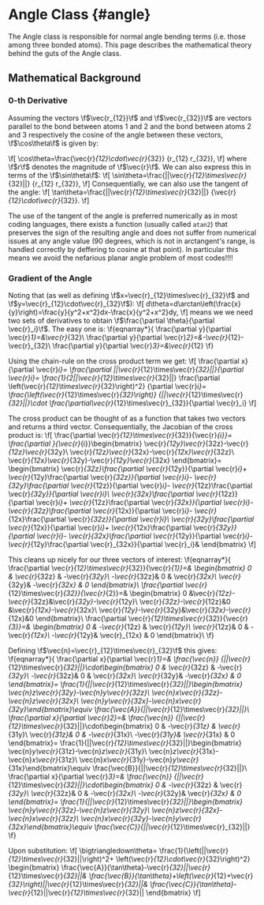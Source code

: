 Angle Class                                                             {#angle}
===========

The Angle class is responsible for normal angle bending terms (i.e. those among
three bonded atoms).  This page describes the mathematical theory behind the
guts of the Angle class.

Mathematical Background
-----------------------

### 0-th Derivative

Assuming the vectors \f$\vec{r_{12}}\f$ and
\f$\vec{r_{32}}\f$ are
vectors parallel to the bond between atoms 1 and 2 and the bond between atoms
2 and 3 respectively the cosine of the angle between these vectors, 
\f$\cos\theta\f$ is given by:

\f[
\cos\theta=\frac{\vec{r}_{12}\cdot\vec{r}_{32}}
                {r_{12} r_{32}},
\f]
where \f$r\f$ denotes the magnitude of \f$\vec{r}\f$.  We can also express this
in terms of the \f$\sin\theta\f$:
\f[
\sin\theta=\frac{||\vec{r}_{12}\times\vec{r}_{32}||}
                {r_{12} r_{32}},
\f]
Consequentially, we can also use the tangent of the angle:
\f[
\tan\theta=\frac{||\vec{r}_{12}\times\vec{r}_{32}||}
                {\vec{r}_{12}\cdot\vec{r}_{32}}.
\f]

The use of the tangent of the angle is preferred numerically as in most coding
languages, there exists a function (usually called `atan2`) that preserves the
sign of the resulting angle and does not suffer from numerical issues at any
angle value (90 degrees, which is not in arctangent's range, is handled
correctly by deffering to cosine at that point).  In particular this means we
avoid the nefarious planar angle problem of most codes!!!!

### Gradient of the Angle

Noting that (as well as defining \f$x=\vec{r}_{12}\times\vec{r}_{32}\f$ and
\f$y=\vec{r}_{12}\cdot\vec{r}_{32}\f$):
\f[
d\theta=d\arctan\left(\frac{x}{y}\right)=\frac{y}{y^2+x^2}dx-\frac{x}{y^2+x^2}dy,
\f]
means we we need two sets of derivatives to obtain
\f$\frac{\partial \theta}{\partial \vec{r}_i}\f$.  The easy one is:
\f{eqnarray*}{
\frac{\partial y}{\partial \vec{r}_1}=&\vec{r}_{32}\\
\frac{\partial y}{\partial \vec{r}_2}=&-\vec{r}_{12}-\vec{r}_{32}\\
\frac{\partial y}{\partial \vec{r}_3}=&\vec{r}_{12}
\f}

Using the chain-rule on the cross product term we get:
\f[
\frac{\partial x}{\partial \vec{r}_i}=
\frac{\partial ||\vec{r}_{12}\times\vec{r}_{32}||}{\partial \vec{r}_i}=
\frac{1}{2||\vec{r}_{12}\times\vec{r}_{32}||}
\frac{\partial \left(\vec{r}_{12}\times\vec{r}_{32}\right)^2}
{\partial \vec{r}_i}=
\frac{\left(\vec{r}_{12}\times\vec{r}_{32}\right)}
     {||\vec{r}_{12}\times\vec{r}_{32}||}\cdot
\frac{\partial\vec{r}_{12}\times\vec{r}_{32}}{\partial \vec{r}_i}
\f]

The cross product can be thought of as a function that takes two vectors and
returns a third vector.  Consequentially, the Jacobian of the cross product is:
\f[
\frac{\partial \vec{r}_{12}\times\vec{r}_{32}}{\vec{r}_{i}}=
\frac{\partial }{\vec{r}_{i}}\begin{bmatrix}
\vec{r}_{12y}\vec{r}_{32z}-\vec{r}_{12z}\vec{r}_{32y}\\
\vec{r}_{12z}\vec{r}_{32x}-\vec{r}_{12x}\vec{r}_{32z}\\
\vec{r}_{12x}\vec{r}_{32y}-\vec{r}_{12y}\vec{r}_{32x}
\end{bmatrix}=
\begin{bmatrix}
\vec{r}_{32z}\frac{\partial \vec{r}_{12y}}{\partial \vec{r}_i}+
\vec{r}_{12y}\frac{\partial \vec{r}_{32z}}{\partial \vec{r}_i}-
\vec{r}_{32y}\frac{\partial \vec{r}_{12z}}{\partial \vec{r}_i}-
\vec{r}_{12z}\frac{\partial \vec{r}_{32y}}{\partial \vec{r}_i}\\
\vec{r}_{32x}\frac{\partial \vec{r}_{12z}}{\partial \vec{r}_i}+
\vec{r}_{12z}\frac{\partial \vec{r}_{32x}}{\partial \vec{r}_i}-
\vec{r}_{32z}\frac{\partial \vec{r}_{12x}}{\partial \vec{r}_i}-
\vec{r}_{12x}\frac{\partial \vec{r}_{32z}}{\partial \vec{r}_i}\\
\vec{r}_{32y}\frac{\partial \vec{r}_{12x}}{\partial \vec{r}_i}+
\vec{r}_{12x}\frac{\partial \vec{r}_{32y}}{\partial \vec{r}_i}-
\vec{r}_{32x}\frac{\partial \vec{r}_{12y}}{\partial \vec{r}_i}-
\vec{r}_{12y}\frac{\partial \vec{r}_{32x}}{\partial \vec{r}_i}&
\end{bmatrix}
\f]

This cleans up nicely for our three vectors of interest:
\f{eqnarray*}{
\frac{\partial \vec{r}_{12}\times\vec{r}_{32}}{\vec{r}_{1}}=&
\begin{bmatrix}
0            &  \vec{r}_{32z} & -\vec{r}_{32y}\\
-\vec{r}_{32z}&  0             &  \vec{r}_{32x}\\
\vec{r}_{32y}&  -\vec{r}_{32x} & 0
\end{bmatrix}\\
\frac{\partial \vec{r}_{12}\times\vec{r}_{32}}{\vec{r}_{2}}=&
\begin{bmatrix}
0                          &\vec{r}_{12z}-\vec{r}_{32z}&\vec{r}_{32y}-\vec{r}_{12y}\\
\vec{r}_{32z}-\vec{r}_{12z}&0                          &\vec{r}_{12x}-\vec{r}_{32x}\\
\vec{r}_{12y}-\vec{r}_{32y}&\vec{r}_{32x}-\vec{r}_{12x}&0
\end{bmatrix}\\
\frac{\partial \vec{r}_{12}\times\vec{r}_{32}}{\vec{r}_{3}}=&
\begin{bmatrix}
0            &  -\vec{r}_{12z} & \vec{r}_{12y}\\
\vec{r}_{12z}&  0             &  -\vec{r}_{12x}\\
-\vec{r}_{12y}&  \vec{r}_{12x} & 0
\end{bmatrix}\\
\f}

Defining \f$\vec{n}=\vec{r}_{12}\times\vec{r}_{32}\f$ this gives:
\f{eqnarray*}{
\frac{\partial x}{\partial \vec{r}_1}=&
\frac{\vec{n}}
     {||\vec{r}_{12}\times\vec{r}_{32}||}\cdot\begin{bmatrix}
     0            &  \vec{r}_{32z} & -\vec{r}_{32y}\\
     -\vec{r}_{32z}&  0             &  \vec{r}_{32x}\\
     \vec{r}_{32y}&  -\vec{r}_{32x} & 0
     \end{bmatrix}=
\frac{1}{||\vec{r}_{12}\times\vec{r}_{32}||}\begin{bmatrix}
\vec{n}_z\vec{r}_{32y}-\vec{n}_y\vec{r}_{32z}\\
\vec{n}_x\vec{r}_{32z}-\vec{n}_z\vec{r}_{32x}\\
\vec{n}_y\vec{r}_{32x}-\vec{n}_x\vec{r}_{32y}\end{bmatrix}\equiv
\frac{\vec{A}}{||\vec{r}_{12}\times\vec{r}_{32}||}\\
\frac{\partial x}{\partial \vec{r}_2}=&
\frac{\vec{n}}
     {||\vec{r}_{12}\times\vec{r}_{32}||}\cdot\begin{bmatrix}
     0            &  -\vec{r}_{31z} & \vec{r}_{31y}\\
     \vec{r}_{31z}&  0             &  -\vec{r}_{31x}\\
     -\vec{r}_{31y}&  \vec{r}_{31x} & 0
     \end{bmatrix}=
\frac{1}{||\vec{r}_{12}\times\vec{r}_{32}||}\begin{bmatrix}
\vec{n}_y\vec{r}_{31z}-\vec{n}_z\vec{r}_{31y}\\
\vec{n}_z\vec{r}_{31x}-\vec{n}_x\vec{r}_{31z}\\
\vec{n}_x\vec{r}_{31y}-\vec{n}_y\vec{r}_{31x}\end{bmatrix}\equiv
\frac{\vec{B}}{||\vec{r}_{12}\times\vec{r}_{32}||}\\
\frac{\partial x}{\partial \vec{r}_3}=&
\frac{\vec{n}}
     {||\vec{r}_{12}\times\vec{r}_{32}||}\cdot\begin{bmatrix}
     0            &  -\vec{r}_{32z} & \vec{r}_{32y}\\
     \vec{r}_{32z}&  0             &  -\vec{r}_{32x}\\
     -\vec{r}_{32y}&  \vec{r}_{32x} & 0
     \end{bmatrix}=
\frac{1}{||\vec{r}_{12}\times\vec{r}_{32}||}\begin{bmatrix}
\vec{n}_y\vec{r}_{32z}-\vec{n}_z\vec{r}_{32y}\\
\vec{n}_z\vec{r}_{32x}-\vec{n}_x\vec{r}_{32z}\\
\vec{n}_x\vec{r}_{32y}-\vec{n}_y\vec{r}_{32x}\end{bmatrix}\equiv
\frac{\vec{C}}{||\vec{r}_{12}\times\vec{r}_{32}||}
\f}

Upon substitution:
\f[
\bigtriangledown\theta=
\frac{1}{\left(||\vec{r}_{12}\times\vec{r}_{32}||\right)^2+
\left(\vec{r}_{12}\cdot\vec{r}_{32}\right)^2}
\begin{bmatrix}
\frac{\vec{A}}{\tan\theta}-\vec{r}_{32}||\vec{r}_{12}\times\vec{r}_{32}||&
\frac{\vec{B}}{\tan\theta}+\left(\vec{r}_{12}+\vec{r}_{32}\right)||\vec{r}_{12}\times\vec{r}_{32}||&
\frac{\vec{C}}{\tan\theta}-\vec{r}_{12}||\vec{r}_{12}\times\vec{r}_{32}||
\end{bmatrix}
\f]

